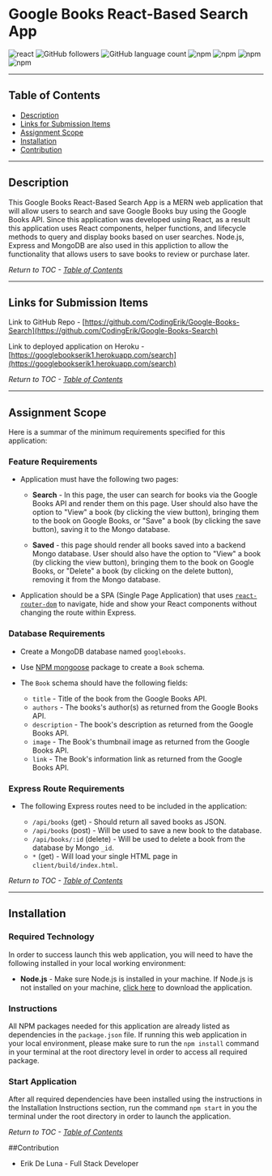 # Google Books React-Based Search App

![react](https://img.shields.io/badge/library-react.js-purple/?style=flat&logo=react)
![GitHub followers](https://img.shields.io/github/followers/CodingErik?logo=GitHub&style=flat)
![GitHub language count](https://img.shields.io/github/languages/count/CodingErik/Google-Books-Search?color=orange&logo=GitHub&style=flat)
![npm](https://img.shields.io/npm/v/axios?color=yellow&label=axios&logo=NPM)
![npm](https://img.shields.io/npm/v/express?color=purple&label=express&logo=NPM)
![npm](https://img.shields.io/npm/v/mongoose?color=red&label=mongoose&logo=NPM)
![npm](https://img.shields.io/npm/v/dotenv?color=pink&label=dotenv&logo=NPM)

---

## Table of Contents

- [Description](#description)
- [Links for Submission Items](#links-for-submission-items)
- [Assignment Scope](#assignment-scope)
- [Installation](#installation)
- [Contribution](#contribution)

---

## Description

This Google Books React-Based Search App is a MERN web application that will allow users to search and save Google Books buy using the Google Books API. Since this application was developed using React, as a result this application uses React components, helper functions, and lifecycle methods to query and display books based on user searches. Node.js, Express and MongoDB are also used in this appliction to allow the functionality that allows users to save books to review or purchase later.

_Return to TOC - [Table of Contents](#table-of-contents)_

---

## Links for Submission Items

Link to GitHub Repo - [https://github.com/CodingErik/Google-Books-Search](https://github.com/CodingErik/Google-Books-Search)

Link to deployed application on Heroku - [https://googlebookserik1.herokuapp.com/search](https://googlebookserik1.herokuapp.com/search)

_Return to TOC - [Table of Contents](#table-of-contents)_

---

## Assignment Scope

Here is a summar of the minimum requirements specified for this application:

### Feature Requirements

- Application must have the following two pages:

  - **Search** - In this page, the user can search for books via the Google Books API and render them on this page. User should also have the option to "View" a book (by clicking the view button), bringing them to the book on Google Books, or "Save" a book (by clicking the save button), saving it to the Mongo database.

  - **Saved** - this page should render all books saved into a backend Mongo database. User should also have the option to "View" a book (by clicking the view button), bringing them to the book on Google Books, or "Delete" a book (by clicking on the delete button), removing it from the Mongo database.

- Application should be a SPA (Single Page Application) that uses [`react-router-dom`](https://github.com/reactjs/react-router) to navigate, hide and show your React components without changing the route within Express.

### Database Requirements

- Create a MongoDB database named `googlebooks`.

- Use [NPM mongoose](https://www.npmjs.com/package/mongoose) package to create a `Book` schema.

- The `Book` schema should have the following fields:

  - `title` - Title of the book from the Google Books API.
  - `authors` - The books's author(s) as returned from the Google Books API.
  - `description` - The book's description as returned from the Google Books API.
  - `image` - The Book's thumbnail image as returned from the Google Books API.
  - `link` - The Book's information link as returned from the Google Books API.

### Express Route Requirements

- The following Express routes need to be included in the application:

  - `/api/books` (get) - Should return all saved books as JSON.
  - `/api/books` (post) - Will be used to save a new book to the database.
  - `/api/books/:id` (delete) - Will be used to delete a book from the database by Mongo `_id`.
  - `*` (get) - Will load your single HTML page in `client/build/index.html`.

_Return to TOC - [Table of Contents](#table-of-contents)_

---

## Installation

### Required Technology

In order to success launch this web application, you will need to have the following installed in your local working environment:

- **Node.js** - Make sure Node.js is installed in your machine. If Node.js is not installed on your machine, [click here](https://nodejs.org/en/) to download the application.

### Instructions

All NPM packages needed for this application are already listed as dependencies in the `package.json` file. If running this web application in your local environment, please make sure to run the `npm install` command in your terminal at the root directory level in order to access all required package.

### Start Application

After all required dependencies have been installed using the instructions in the Installation Instructions section, run the command `npm start` in you the terminal under the root directory in order to launch the application.

_Return to TOC - [Table of Contents](#table-of-contents)_

##Contribution

- Erik De Luna - Full Stack Developer
